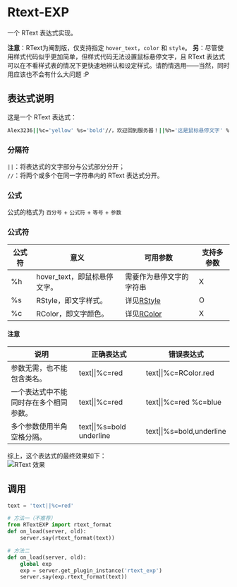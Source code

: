 # Rtext-EXP
一个 RText 表达式实现。

**注意**：RText为阉割版，仅支持指定 `hover_text`，`color` 和 `style`。
**另**：尽管使用样式代码似乎更加简单，但样式代码无法设置鼠标悬停文字，且 RText 表达式可以在不看样式表的情况下更快速地辨认和设定样式。请酌情选用——当然，同时用应该也不会有什么大问题 :P

## 表达式说明
这是一个 RText 表达式：  
```bash
Alex3236||%c='yellow' %s='bold'//，欢迎回到服务器！||%h='这是鼠标悬停文字' %s='underline bold'
```

### 分隔符
`||`：将表达式的文字部分与公式部分分开；  
`//`：将两个或多个在同一字符串内的 RText 表达式分开。

### 公式
公式的格式为 `百分号` + `公式符` + `等号` + `参数`

### 公式符
|公式符|意义                      |可用参数                                                                                 |支持多参数 |
|-----|-------------------------|----------------------------------------------------------------------------------------|---------|
|%h   |hover_text，即鼠标悬停文字。|需要作为悬停文字的字符串                                                                    |X        |
|%s   |RStyle，即文字样式。        |详见[RStyle](https://mcdreforged.readthedocs.io/zh_CN/latest/plugin_dev/api.html#rstyle)|O        |
|%c   |RColor，即文字颜色。        |详见[RColor](https://mcdreforged.readthedocs.io/zh_CN/latest/plugin_dev/api.html#rcolor)|X        |
 

#### 注意
|说明                            |正确表达式                  |错误表达式                |
|-------------------------------|--------------------------|-------------------------|
|参数无需，也不能包含类名。          |text\|\|%c=red           |text\|\|%c=RColor.red    |
|一个表达式中不能同时存在多个相同参数。|text\|\|%c=red           |text\|\|%c=red %c=blue   |
|多个参数使用半角空格分隔。          |text\|\|%s=bold underline|text\|\|%s=bold,underline|

综上，这个表达式的最终效果如下：  
![RText 效果](https://ftp.bmp.ovh/imgs/2021/02/49b51431621b6f93.png)


## 调用
```python
text = 'text||%c=red'

# 方法一（不推荐）
from RTextEXP import rtext_format
def on_load(server, old):
    server.say(rtext_format(text))

# 方法二
def on_load(server, old):
    global exp
    exp = server.get_plugin_instance('rtext_exp')
    server.say(exp.rtext_format(text))
```